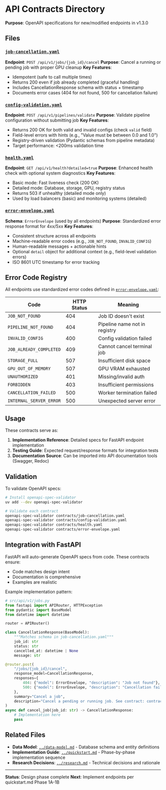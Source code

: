 # API Contracts Directory

**Purpose**: OpenAPI specifications for new/modified endpoints in v1.3.0

## Files

### [`job-cancellation.yaml`](./job-cancellation.yaml)
**Endpoint**: `POST /api/v1/jobs/{job_id}/cancel`
**Purpose**: Cancel a running or pending job with proper GPU cleanup
**Key Features**:
- Idempotent (safe to call multiple times)
- Returns 200 even if job already completed (graceful handling)
- Includes CancellationResponse schema with status + timestamp
- Documents error cases (404 for not found, 500 for cancellation failure)

### [`config-validation.yaml`](./config-validation.yaml)
**Endpoint**: `POST /api/v1/pipelines/validate`
**Purpose**: Validate pipeline configuration without submitting job
**Key Features**:
- Returns 200 OK for both valid and invalid configs (check `valid` field)
- Field-level errors with hints (e.g., "Value must be between 0.0 and 1.0")
- Registry-driven validation (Pydantic schemas from pipeline metadata)
- Target performance: <200ms validation time

### [`health.yaml`](./health.yaml)
**Endpoint**: `GET /api/v1/health?detailed=true`
**Purpose**: Enhanced health check with optional system diagnostics
**Key Features**:
- Basic mode: Fast liveness check (200 OK)
- Detailed mode: Database, storage, GPU, registry status
- Returns 503 if unhealthy (detailed mode only)
- Used by load balancers (basic) and monitoring systems (detailed)

### [`error-envelope.yaml`](./error-envelope.yaml)
**Schema**: `ErrorEnvelope` (used by all endpoints)
**Purpose**: Standardized error response format for 4xx/5xx
**Key Features**:
- Consistent structure across all endpoints
- Machine-readable error codes (e.g., `JOB_NOT_FOUND`, `INVALID_CONFIG`)
- Human-readable messages + actionable hints
- Optional `detail` object for additional context (e.g., field-level validation errors)
- ISO 8601 UTC timestamp for error tracking

## Error Code Registry

All endpoints use standardized error codes defined in [`error-envelope.yaml`](./error-envelope.yaml):

| Code | HTTP Status | Meaning |
|------|-------------|---------|
| `JOB_NOT_FOUND` | 404 | Job ID doesn't exist |
| `PIPELINE_NOT_FOUND` | 404 | Pipeline name not in registry |
| `INVALID_CONFIG` | 400 | Config validation failed |
| `JOB_ALREADY_COMPLETED` | 409 | Cannot cancel terminal job |
| `STORAGE_FULL` | 507 | Insufficient disk space |
| `GPU_OUT_OF_MEMORY` | 507 | GPU VRAM exhausted |
| `UNAUTHORIZED` | 401 | Missing/invalid auth |
| `FORBIDDEN` | 403 | Insufficient permissions |
| `CANCELLATION_FAILED` | 500 | Worker termination failed |
| `INTERNAL_SERVER_ERROR` | 500 | Unexpected server error |

## Usage

These contracts serve as:
1. **Implementation Reference**: Detailed specs for FastAPI endpoint implementation
2. **Testing Guide**: Expected request/response formats for integration tests
3. **Documentation Source**: Can be imported into API documentation tools (Swagger, Redoc)

## Validation

To validate OpenAPI specs:

```bash
# Install openapi-spec-validator
uv add --dev openapi-spec-validator

# Validate each contract
openapi-spec-validator contracts/job-cancellation.yaml
openapi-spec-validator contracts/config-validation.yaml
openapi-spec-validator contracts/health.yaml
openapi-spec-validator contracts/error-envelope.yaml
```

## Integration with FastAPI

FastAPI will auto-generate OpenAPI specs from code. These contracts ensure:
- Code matches design intent
- Documentation is comprehensive
- Examples are realistic

Example implementation pattern:

```python
# src/api/v1/jobs.py
from fastapi import APIRouter, HTTPException
from pydantic import BaseModel
from datetime import datetime

router = APIRouter()

class CancellationResponse(BaseModel):
    """Matches schema in job-cancellation.yaml"""
    job_id: str
    status: str
    cancelled_at: datetime | None
    message: str

@router.post(
    "/jobs/{job_id}/cancel",
    response_model=CancellationResponse,
    responses={
        404: {"model": ErrorEnvelope, "description": "Job not found"},
        500: {"model": ErrorEnvelope, "description": "Cancellation failed"},
    },
    summary="Cancel a job",
    description="Cancel a pending or running job. See contract: contracts/job-cancellation.yaml",
)
async def cancel_job(job_id: str) -> CancellationResponse:
    # Implementation here
    pass
```

## Related Files

- **Data Model**: [`../data-model.md`](../data-model.md) - Database schema and entity definitions
- **Implementation Guide**: [`../quickstart.md`](../quickstart.md) - Phase-by-phase implementation sequence
- **Research Decisions**: [`../research.md`](../research.md) - Technical decisions and rationale

---

**Status**: Design phase complete
**Next**: Implement endpoints per quickstart.md Phase 1A-1B
